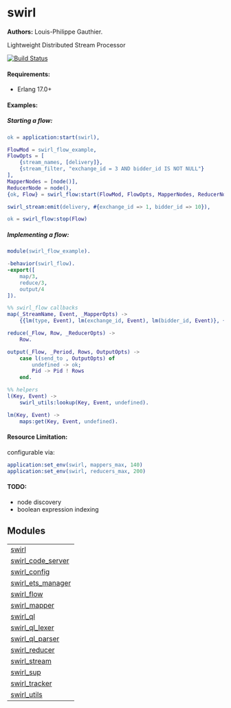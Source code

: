 

# swirl #

__Authors:__ Louis-Philippe Gauthier.

Lightweight Distributed Stream Processor

[![Build Status](https://travis-ci.org/lpgauth/swirl.svg?branch=master)](https://travis-ci.org/lpgauth/swirl)

#### Requirements: ####
- Erlang 17.0+

#### Examples: ####

##### Starting a flow: #####

```erlang
ok = application:start(swirl),

FlowMod = swirl_flow_example,
FlowOpts = [
    {stream_names, [delivery]},
    {stream_filter, "exchange_id = 3 AND bidder_id IS NOT NULL"}
],
MapperNodes = [node()],
ReducerNode = node(),
{ok, Flow} = swirl_flow:start(FlowMod, FlowOpts, MapperNodes, ReducerNode),

swirl_stream:emit(delivery, #{exchange_id => 1, bidder_id => 10}),

ok = swirl_flow:stop(Flow)
```

##### Implementing a flow: #####

```erlang
module(swirl_flow_example).

-behavior(swirl_flow).
-export([
    map/3,
    reduce/3,
    output/4
]).

%% swirl_flow callbacks
map(_StreamName, Event, _MapperOpts) ->
    {{lm(type, Event), lm(exchange_id, Event), lm(bidder_id, Event)}, {1, 10}}.

reduce(_Flow, Row, _ReducerOpts) ->
    Row.

output(_Flow, _Period, Rows, OutputOpts) ->
    case l(send_to , OutputOpts) of
        undefined -> ok;
        Pid -> Pid ! Rows
    end.

%% helpers
l(Key, Event) ->
    swirl_utils:lookup(Key, Event, undefined).

lm(Key, Event) ->
    maps:get(Key, Event, undefined).
```

#### Resource Limitation: ####

configurable via:

```erlang
application:set_env(swirl, mappers_max, 140)
application:set_env(swirl, reducers_max, 200)
```

#### TODO: ####
- node discovery
- boolean expression indexing


## Modules ##


<table width="100%" border="0" summary="list of modules">
<tr><td><a href="http://github.com/lpgauth/swirl/blob/master/doc/swirl.md" class="module">swirl</a></td></tr>
<tr><td><a href="http://github.com/lpgauth/swirl/blob/master/doc/swirl_code_server.md" class="module">swirl_code_server</a></td></tr>
<tr><td><a href="http://github.com/lpgauth/swirl/blob/master/doc/swirl_config.md" class="module">swirl_config</a></td></tr>
<tr><td><a href="http://github.com/lpgauth/swirl/blob/master/doc/swirl_ets_manager.md" class="module">swirl_ets_manager</a></td></tr>
<tr><td><a href="http://github.com/lpgauth/swirl/blob/master/doc/swirl_flow.md" class="module">swirl_flow</a></td></tr>
<tr><td><a href="http://github.com/lpgauth/swirl/blob/master/doc/swirl_mapper.md" class="module">swirl_mapper</a></td></tr>
<tr><td><a href="http://github.com/lpgauth/swirl/blob/master/doc/swirl_ql.md" class="module">swirl_ql</a></td></tr>
<tr><td><a href="http://github.com/lpgauth/swirl/blob/master/doc/swirl_ql_lexer.md" class="module">swirl_ql_lexer</a></td></tr>
<tr><td><a href="http://github.com/lpgauth/swirl/blob/master/doc/swirl_ql_parser.md" class="module">swirl_ql_parser</a></td></tr>
<tr><td><a href="http://github.com/lpgauth/swirl/blob/master/doc/swirl_reducer.md" class="module">swirl_reducer</a></td></tr>
<tr><td><a href="http://github.com/lpgauth/swirl/blob/master/doc/swirl_stream.md" class="module">swirl_stream</a></td></tr>
<tr><td><a href="http://github.com/lpgauth/swirl/blob/master/doc/swirl_sup.md" class="module">swirl_sup</a></td></tr>
<tr><td><a href="http://github.com/lpgauth/swirl/blob/master/doc/swirl_tracker.md" class="module">swirl_tracker</a></td></tr>
<tr><td><a href="http://github.com/lpgauth/swirl/blob/master/doc/swirl_utils.md" class="module">swirl_utils</a></td></tr></table>

